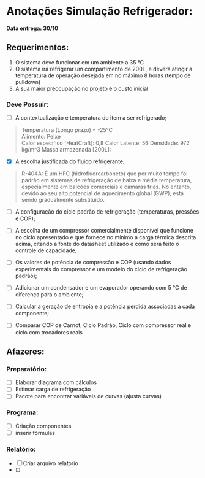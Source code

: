 # Anotações Simulação Refrigerador:
**Data entrega: 30/10**

## Requerimentos:

1. O sistema deve funcionar em um ambiente a 35 °C
2. O sistema irá refrigerar um compartimento de 200L, e deverá atingir a temperatura
de operação desejada em no máximo 8 horas (tempo de pulldown)
3. A sua maior preocupação no projeto é o custo inicial

### Deve Possuir:

- [ ] A contextualização e temperatura do item a ser refrigerado;
>   Temperatura (Longo prazo) = -25°C\
>   Alimento: Peixe \
>   Calor específico [HeatCraft]: 0,8
>   Calor Latente: 56
>   Densidade: 972 kg/m^3
>   Massa armazenada [200L]: 

- [x] A escolha justificada do fluido refrigerante;
>R-404A: É um HFC (hidrofluorcarboneto) que por muito tempo foi padrão em sistemas de refrigeração de baixa e média temperatura, especialmente em balcões comerciais e câmaras frias. No entanto, devido ao seu alto potencial de aquecimento global (GWP), está sendo gradualmente substituído.


- [ ] A configuração do ciclo padrão de refrigeração (temperaturas, pressões e COP);

- [ ] A escolha de um compressor comercialmente disponível que funcione no ciclo apresentado e que fornece no mínimo a carga térmica descrita acima, citando a fonte do datasheet utilizado e como será feito o controle de capacidade;

- [ ] Os valores de potência de compressão e COP (usando dados experimentais do compressor e um modelo do ciclo de refrigeração padrão);

- [ ] Adicionar um condensador e um evaporador operando com 5 °C de diferença para o ambiente;

- [ ] Calcular a geração de entropia e a potência perdida associadas a cada componente;

- [ ] Comparar COP de Carnot, Ciclo Padrão, Ciclo com compressor real e ciclo com trocadores reais

## Afazeres:

### Preparatório:
- [ ] Elaborar diagrama com cálculos
- [ ] Estimar carga de refrigeração
- [ ] Pacote para encontrar variáveis de curvas (ajusta curvas)

### Programa:
- [ ] Criação componentes
- [ ] inserir fórmulas

### Relatório:
- [ ] Criar arquivo relatório
- [ ] 
## 
